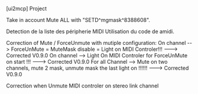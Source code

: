 [ui2mcp] Project

Take in account Mute ALL with "SETD^mgmask^8388608".

Detection de la liste des péripherie MIDI
Utilisation du code de amidi.


Correction of Mute / ForceUnmute with mutiple configuration:
    On channel --> ForceUnMute = MuteMask disable = Light on MIDI Controler!!!  ---> Corrected V0.9.0
    On channel --> Light On MIDI Controler for ForceUnMute on start !!!  ---> Corrected V0.9.0
    For all Channel --> Mute on two channels, mute 2 mask, unmute mask the last light on !!!!!!  ---> Corrected V0.9.0

Correction when Unmute MIDI controler on stereo link channel



